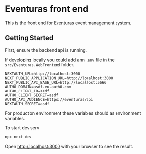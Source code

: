 # Eventuras front end

This is the front end for Eventuras event management system.

## Getting Started

First, ensure the backend api is running.

If developing locally you could add ann `.env` file in the `src/Eventuras.WebFrontend` folder.

```
NEXTAUTH_URL=http://localhost:3000
NEXT_PUBLIC_APPLICATION_URL=http://localhost:3000
NEXT_PUBLIC_API_BASE_URL=http://localhost:5666
AUTH0_DOMAIN=asdf.eu.auth0.com
AUTH0_CLIENT_ID=asdf
AUTH0_CLIENT_SECRET=asdf
AUTH0_API_AUDIENCE=https://eventuras/api
NEXTAUTH_SECRET=asdf
```

For production environment these variables should as environment variables.

To start dev serv

```bash
npx next dev
```

Open [http://localhost:3000](http://localhost:3000) with your browser to see the result.
